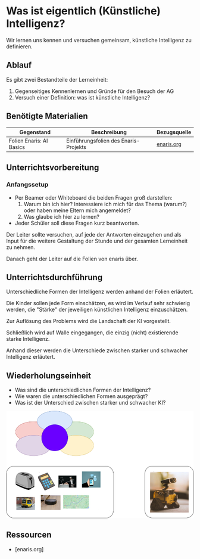 # Was ist eigentlich (Künstliche) Intelligenz?
Wir lernen uns kennen und versuchen gemeinsam, künstliche Intelligenz zu definieren.

## Ablauf
Es gibt zwei Bestandteile der Lerneinheit:

1. Gegenseitiges Kennenlernen und Gründe für den Besuch der AG
2. Versuch einer Definition: was ist künstliche Intelligenz?

## Benötigte Materialien
| Gegenstand          | Beschreibung                        | Bezugsquelle                        |
|---------------------|-------------------------------------|-------------------------------------|
| Folien Enaris: AI Basics  | Einführungsfolien des Enaris-Projekts | [enaris.org](enaris.org) |

## Unterrichtsvorbereitung

### Anfangssetup
* Per Beamer oder Whiteboard die beiden Fragen groß darstellen:
  1. Warum bin ich hier? Interessiere ich mich für das Thema (warum?) oder haben meine Eltern mich angemeldet?
  2. Was glaube ich hier zu lernen?
* Jeder Schüler soll diese Fragen kurz beantworten.

Der Leiter sollte versuchen, auf jede der Antworten einzugehen und als Input für die weitere Gestaltung der Stunde und der gesamten Lerneinheit zu nehmen.

Danach geht der Leiter auf die Folien von enaris über. 

## Unterrichtsdurchführung

Unterschiedliche Formen der Intelligenz werden anhand der Folien erläutert. 

Die Kinder sollen jede Form einschätzen, es wird im Verlauf sehr schwierig werden, die "Stärke" der jeweiligen künstlichen Intelligenz einzuschätzen.

Zur Auflösung des Problems wird die Landschaft der KI vorgestellt.

Schließlich wird auf Walle eingegangen, die einzig (nicht) existierende starke Intelligenz.

Anhand dieser werden die Unterschiede zwischen starker und schwacher Intelligenz erläutert.

## Wiederholungseinheit

* Was sind die unterschiedlichen Formen der Intelligenz?
* Wie waren die unterschiedlichen Formen ausgeprägt?
* Was ist der Unterschied zwischen starker und schwacher KI?

![](../res/bilder/intelligenz.png)

## Ressourcen
* [enaris.org]

